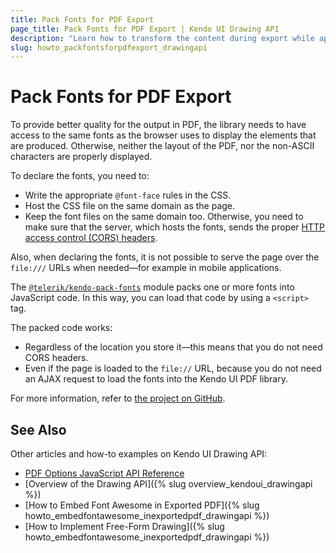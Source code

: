 ```yaml
---
title: Pack Fonts for PDF Export
page_title: Pack Fonts for PDF Export | Kendo UI Drawing API
description: "Learn how to transform the content during export while applying the Kendo UI Drawing API."
slug: howto_packfontsforpdfexport_drawingapi
---
```


# Pack Fonts for PDF Export

To provide better quality for the output in PDF, the library needs to have access to the same fonts as the browser uses to display the elements that are produced. Otherwise, neither the layout of the PDF, nor the non-ASCII characters are properly displayed.

To declare the fonts, you need to:   
- Write the appropriate `@font-face` rules in the CSS.
- Host the CSS file on the same domain as the page.
- Keep the font files on the same domain too. Otherwise, you need to make sure that the server, which hosts the fonts, sends the proper [HTTP access control (CORS) headers](https://developer.mozilla.org/en-US/docs/Web/HTTP/Access_control_CORS).

Also, when declaring the fonts, it is not possible to serve the page over the `file:///` URLs when needed&mdash;for example in mobile applications. 

Thе [`@telerik/kendo-pack-fonts`](https://www.npmjs.com/package/@telerik/kendo-pack-fonts) module packs one or more fonts into JavaScript code. In this way, you can load that code by using a `<script>` tag. 

The packed code works:  
* Regardless of the location you store it&mdash;this means that you do not need CORS headers.   
* Even if the page is loaded to the `file://` URL, because you do not need an AJAX request to load the fonts into the Kendo UI PDF library.   

For more information, refer to [the project on GitHub](https://github.com/telerik/kendo-pack-fonts).

## See Also

Other articles and how-to examples on Kendo UI Drawing API:

* [PDF Options JavaScript API Reference](/api/javascript/drawing/pdfoptions)
* [Overview of the Drawing API]({% slug overview_kendoui_drawingapi %})
* [How to Embed Font Awesome in Exported PDF]({% slug howto_embedfontawesome_inexportedpdf_drawingapi %})
* [How to Implement Free-Form Drawing]({% slug howto_embedfontawesome_inexportedpdf_drawingapi %})

